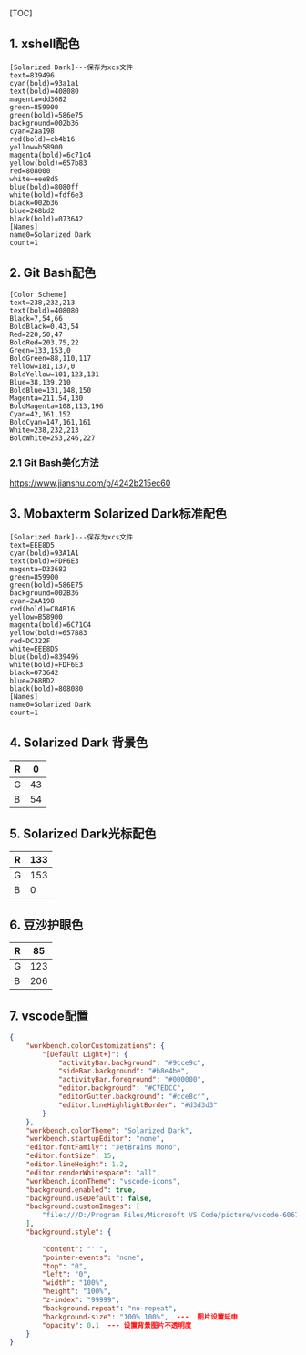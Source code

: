 [TOC]

## 1. xshell配色

```xcs
[Solarized Dark]---保存为xcs文件
text=839496
cyan(bold)=93a1a1
text(bold)=408080
magenta=dd3682
green=859900
green(bold)=586e75
background=002b36
cyan=2aa198
red(bold)=cb4b16
yellow=b58900
magenta(bold)=6c71c4
yellow(bold)=657b83
red=808000
white=eee8d5
blue(bold)=8080ff
white(bold)=fdf6e3
black=002b36
blue=268bd2
black(bold)=073642
[Names]
name0=Solarized Dark
count=1
```



## 2. Git Bash配色

```xcs
[Color Scheme]
text=238,232,213
text(bold)=408080
Black=7,54,66
BoldBlack=0,43,54
Red=220,50,47
BoldRed=203,75,22
Green=133,153,0
BoldGreen=88,110,117
Yellow=181,137,0
BoldYellow=101,123,131
Blue=38,139,210
BoldBlue=131,148,150
Magenta=211,54,130
BoldMagenta=108,113,196
Cyan=42,161,152
BoldCyan=147,161,161
White=238,232,213
BoldWhite=253,246,227
```

### 2.1 Git Bash美化方法

https://www.jianshu.com/p/4242b215ec60

## 3. Mobaxterm Solarized Dark标准配色

```xcs
[Solarized Dark]---保存为xcs文件
text=EEE8D5
cyan(bold)=93A1A1
text(bold)=FDF6E3
magenta=D33682
green=859900
green(bold)=586E75
background=002B36
cyan=2AA198
red(bold)=CB4B16
yellow=B58900
magenta(bold)=6C71C4
yellow(bold)=657B83
red=DC322F
white=EEE8D5
blue(bold)=839496
white(bold)=FDF6E3
black=073642
blue=268BD2
black(bold)=808080
[Names]
name0=Solarized Dark
count=1
```

## 4. Solarized Dark 背景色

| R    | 0    |
| ---- | ---- |
| G    | 43   |
| B    | 54   |

## 5. Solarized Dark光标配色

| R    | 133  |
| ---- | ---- |
| G    | 153  |
| B    | 0    |

## 6. 豆沙护眼色

| R    | 85   |
| ---- | ---- |
| G    | 123  |
| B    | 206  |

## 7. vscode配置

```json
{
    "workbench.colorCustomizations": {
        "[Default Light+]": {
            "activityBar.background": "#9cce9c",
            "sideBar.background": "#b8e4be",
            "activityBar.foreground": "#000000",
            "editor.background": "#C7EDCC",
            "editorGutter.background": "#cce8cf",
            "editor.lineHighlightBorder": "#d3d3d3"
        }
    },
    "workbench.colorTheme": "Solarized Dark",
    "workbench.startupEditor": "none",
    "editor.fontFamily": "JetBrains Mono",
    "editor.fontSize": 15,
    "editor.lineHeight": 1.2,
    "editor.renderWhitespace": "all",
    "workbench.iconTheme": "vscode-icons",
    "background.enabled": true,
    "background.useDefault": false,
    "background.customImages": [
        "file:///D:/Program Files/Microsoft VS Code/picture/vscode-6067736_960_720.jpg"
    ],
    "background.style": {
    
        "content": "''",
        "pointer-events": "none",
        "top": "0",
        "left": "0",
        "width": "100%",
        "height": "100%",
        "z-index": "99999",
        "background.repeat": "no-repeat",
        "background-size": "100% 100%",  ---  图片设置延申
        "opacity": 0.1  --- 设置背景图片不透明度
    }
}
```

